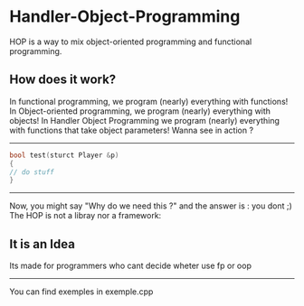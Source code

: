 # Handler-Object-Programming
HOP is a way to mix object-oriented programming and functional programming.
## How does it work?
In functional programming, we program (nearly) everything with functions!
In Object-oriented programming, we program (nearly) everything with objects!
In Handler Object Programming we program (nearly) everything with functions that take object parameters!
Wanna see in action ?
***************************************************************************************************
```cpp
bool test(sturct Player &p)
{
// do stuff
}
```
***************************************************************************************************
Now, you might say "Why do we need this ?" and the answer is : you dont ;)
The HOP is not a libray nor a framework:
## It is an Idea
Its made for programmers who cant decide wheter use fp or oop 
***************************************************************************************************
You can find exemples in exemple.cpp
